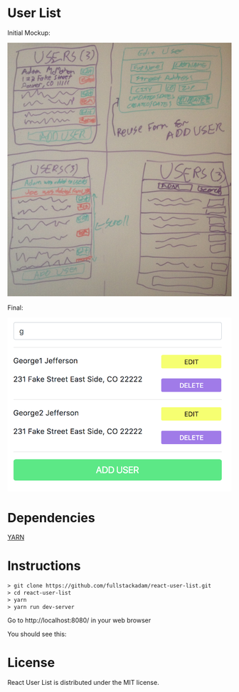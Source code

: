 # User List

Initial Mockup:

![alt text](https://raw.githubusercontent.com/fullstackadam/react-user-list/master/mockup.JPG)

Final:

![alt text](https://raw.githubusercontent.com/fullstackadam/react-user-list/master/screenshot.png)


# Dependencies

[YARN](https://yarnpkg.com/en/docs/install)

# Instructions

```
> git clone https://github.com/fullstackadam/react-user-list.git
> cd react-user-list
> yarn
> yarn run dev-server
```

Go to http://localhost:8080/ in your web browser

You should see this:



# License

React User List is distributed under the MIT license.